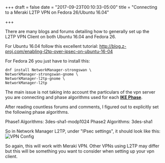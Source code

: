 +++
draft = false
date = "2017-09-23T00:10:33-05:00"
title = "Connecting to a Meraki L2TP VPN on Fedora 26/Ubuntu 16.04"

+++

There are many blogs and forums detailing how to generally set up the L2TP VPN Client on both Ubuntu 16.04 and Fedora 26. 

For Ubuntu 16.04 follow this excellent tutorial: http://blog.z-proj.com/enabling-l2tp-over-ipsec-on-ubuntu-16-04

For Fedora 26 you just have to install this:

    dnf install NetworkManager-strongswan \
    NetworkManager-strongswan-gnome \
    NetworkManager-l2tp-gnome \
    NetworkManager-l2tp

The main issue is not taking into account the particulars of the vpn server you are connecting and phase algorithms used for each [**IKE Phase**](https://documentation.meraki.com/zGeneral_Administration/Tools_and_Troubleshooting/Networking_Fundamentals%3A_IPSec_and_IKE). 

After reading countless forums and comments, I figured out to explicitly set the following phase algorithms.

Phase1 Algorithms: 3des-sha1-modp1024
Phase2 Algorithms: 3des-sha1

So in Network Manager L2TP, under "IPsec settings", it should look like this:
![VPN Config](https://s3.us-east-2.amazonaws.com/marioharvey.com-media/pictures/092017/vpn.png)

So again, this will work with Meraki VPN. Other VPNs using L2TP may differ but this will be something you want to consider when setting up your vpn client.

